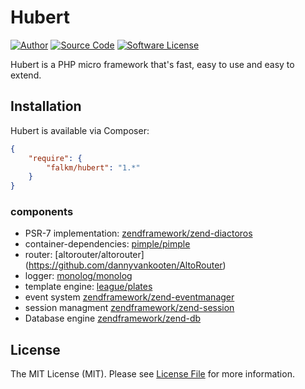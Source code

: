 Hubert
======

[![Author](https://img.shields.io/badge/author-falkm-blue.svg?style=flat-square)](https://falk-m.de)
[![Source Code](http://img.shields.io/badge/source-falkmueller/hubert-blue.svg?style=flat-square)](https://github.com/falkmueller/hubert)
[![Software License](https://img.shields.io/badge/license-MIT-brightgreen.svg?style=flat-square)](LICENSE)

Hubert is a PHP micro framework that's fast, easy to use and easy to extend.

## Installation

Hubert is available via Composer:

```json
{
    "require": {
        "falkm/hubert": "1.*"
    }
}
```

### components

- PSR-7 implementation: [zendframework/zend-diactoros](https://zendframework.github.io/zend-diactoros/)
- container-dependencies: [pimple/pimple](http://pimple.sensiolabs.org/)
- router: [altorouter/altorouter] (https://github.com/dannyvankooten/AltoRouter)
- logger: [monolog/monolog](https://github.com/Seldaek/monolog)
- template engine: [league/plates](http://platesphp.com)
- event system [zendframework/zend-eventmanager](https://docs.zendframework.com/zend-eventmanager/)
- session managment [zendframework/zend-session](https://docs.zendframework.com/zend-session/)
- Database engine [zendframework/zend-db](https://docs.zendframework.com/zend-db/)

## License

The MIT License (MIT). Please see [License File](https://github.com/falkmueller/hubert/blob/master/LICENSE) for more information.